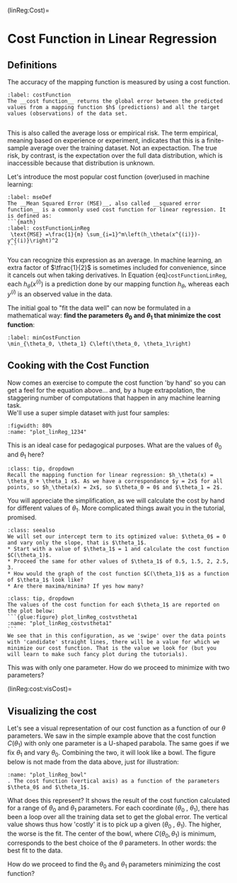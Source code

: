 (linReg:Cost)=
# Cost Function in Linear Regression

## Definitions

The accuracy of the mapping function is measured by using a cost function. 
````{prf:definition}
:label: costFunction
The __cost function__ returns the global error between the predicted values from a mapping function $h$ (predictions) and all the target values (observations) of the data set.


````

This is also called the average loss or empirical risk. The term empirical, meaning based on experience or experiment, indicates that this is a finite-sample average over the training dataset. Not an expectaction. The true risk, by contrast, is the expectation over the full data distribution, which is inaccessible because that distribution is unknown.

Let's introduce the most popular cost function (over)used in machine learning:

````{prf:definition}
:label: mseDef
The __Mean Squared Error (MSE)__, also called __squared error function__ is a commonly used cost function for linear regression. It is defined as:
```{math}
:label: costFunctionLinReg
 \text{MSE} =\frac{1}{m} \sum_{i=1}^m\left(h_\theta(x^{(i)})-y^{(i)}\right)^2
```
````
You can recognize this expression as an average. In machine learning, an extra factor of $\tfrac{1}{2}$ is sometimes included for convenience, since it cancels out when taking derivatives.
In Equation {eq}`costFunctionLinReg`, each $h_\theta (x^{(i)})$ is a prediction done by our mapping function $h_\theta$, whereas each $y^{(i)}$ is an observed value in the data. 

The initial goal to "fit the data well" can now be formulated in a mathematical way: __find the parameters $\theta_0$ and $\theta_1$ that minimize the cost function__:
```{math}
:label: minCostFunction
\min_{\theta_0, \theta_1} C\left(\theta_0, \theta_1\right)
```

## Cooking with the Cost Function 
Now comes an exercise to compute the cost function 'by hand' so you can get a feel for the equation above... and, by a huge extrapolation, the staggering number of computations that happen in any machine learning task.  
We'll use a super simple dataset with just four samples:

```{glue:figure} plot_linReg_1234
:figwidth: 80%
:name: "plot_linReg_1234"
```

This is an ideal case for pedagogical purposes. What are the values of $\theta_0$ and $\theta_1$ here? 
```{admonition} Check your answers
:class: tip, dropdown
Recall the mapping function for linear regression: $h_\theta(x) = \theta_0 + \theta_1 x$. As we have a correspondance $y = 2x$ for all points, so $h_\theta(x) = 2x$, so $\theta_0 = 0$ and $\theta_1 = 2$.
```
You will appreciate the simplification, as we will calculate the cost by hand for different values of $\theta_1$. More complicated things await you in the tutorial, promised.

```{admonition} Exercise
:class: seealso
We will set our intercept term to its optimized value: $\theta_0$ = 0 and vary only the slope, that is $\theta_1$.
* Start with a value of $\theta_1$ = 1 and calculate the cost function $C(\theta_1)$.
* Proceed the same for other values of $\theta_1$ of 0.5, 1.5, 2, 2.5, 3.
* How would the graph of the cost function $C(\theta_1)$ as a function of $\theta_1$ look like?
* Are there maxima/minima? If yes how many?
```


````{admonition} Solutions  ✋  Don't look too soon! Give it a try first.
:class: tip, dropdown  
The values of the cost function for each $\theta_1$ are reported on the plot below:
```{glue:figure} plot_linReg_costvstheta1
:name: "plot_linReg_costvstheta1"
```
We see that in this configuration, as we 'swipe' over the data points with 'candidate' straight lines, there will be a value for which we minimize our cost function. That is the value we look for (but you will learn to make such fancy plot during the tutorials).
````

This was with only one parameter. How do we proceed to minimize with two parameters? 

(linReg:cost:visCost)=
## Visualizing the cost
Let's see a visual representation of our cost function as a function of our $\theta$ parameters. We saw in the simple example above that the cost function $C(\theta_1)$ with only one parameter is a U-shaped parabola. The same goes if we fix $\theta_1$ and vary $\theta_0$. Combining the two, it will look like a bowl. The figure below is not made from the data above, just for illustration:
```{glue:figure} plot_linReg_bowl
:name: "plot_linReg_bowl"
. The cost function (vertical axis) as a function of the parameters $\theta_0$ and $\theta_1$.
```
What does this represent? It shows the result of the cost function calculated for a range of $\theta_0$ and $\theta_1$ parameters. For each coordinate ($\theta_0$ , $\theta_1$), there has been a loop over all the training data set to get the global error. The vertical value shows thus how 'costly' it is to pick up a given ($\theta_0$ , $\theta_1$). The higher, the worse is the fit. The center of the bowl, where $C(\theta_0 , \theta_1)$ is minimum, corresponds to the best choice of the $\theta$ parameters. In other words: the best fit to the data.

How do we proceed to find the $\theta_0$ and $\theta_1$ parameters minimizing the cost function?